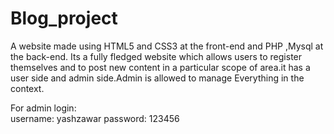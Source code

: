 # Blog_project
A website made using HTML5 and CSS3 at the front-end and PHP ,Mysql at the back-end. Its a fully fledged website which allows users to register themselves and to post new content in a particular scope of area.it has a user side and admin side.Admin is allowed to manage Everything in the context.

For admin login:  
username: yashzawar
password: 123456

